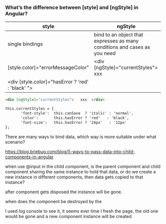 ### What’s the difference between [style] and [ngStyle] in Angular?

| style                                             | ngStyle                                                      |
| ------------------------------------------------- | ------------------------------------------------------------ |
| single bindings                                   | bind to an object that expresses as many conditions and cases as you need |
| [style.color]="errorMessageColor"                 | <div [ngStyle]="currentStyles">   xxx  </div>                |
| <div [style.color]="hasError ? 'red' : 'black' "> |                                                              |



```html
<div [ngStyle]="currentStyles">   xxx  </div>

this.currentStyles = {     
       'font-style':  this.canSave  ? 'italic' : 'normal',  
       'color':       this.hasError ? 'red'   : 'black',     
       'font-size':   this.hasError ? '24px'   : '12px'   
};
```



There are many ways to bind data, which way is more suitable under what scenario?

https://blog.briebug.com/blog/5-ways-to-pass-data-into-child-components-in-angular





when use @input in the child component, is the parent component and child component sharing the same instance to hold that data, or do we create a new instance in different components,  then data gets copied to that instance?

after component gets disposed the instance will be gone. 





when does the component be destroyed by the 

I used log console to see it, it seems ever time I fresh the page, the old one would be gone and a new component instance will be created

